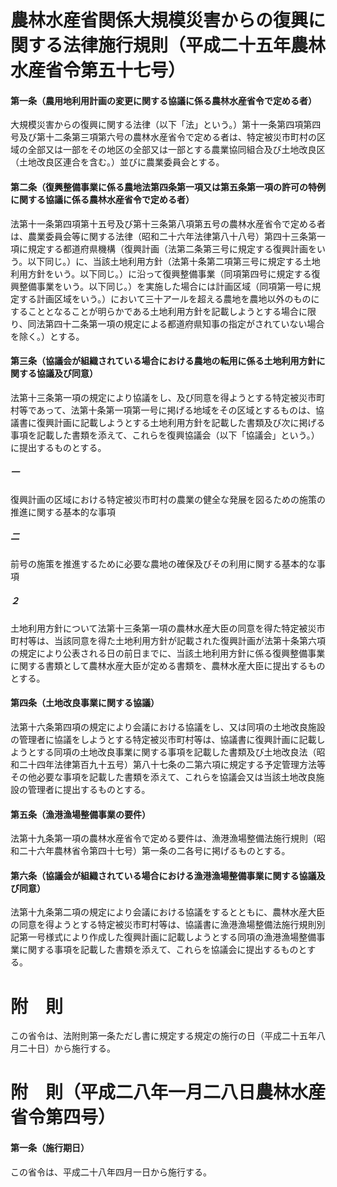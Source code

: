 # 農林水産省関係大規模災害からの復興に関する法律施行規則（平成二十五年農林水産省令第五十七号）
#### 第一条（農用地利用計画の変更に関する協議に係る農林水産省令で定める者）
大規模災害からの復興に関する法律（以下「法」という。）第十一条第四項第四号及び第十二条第三項第六号の農林水産省令で定める者は、特定被災市町村の区域の全部又は一部をその地区の全部又は一部とする農業協同組合及び土地改良区（土地改良区連合を含む。）並びに農業委員会とする。
#### 第二条（復興整備事業に係る農地法第四条第一項又は第五条第一項の許可の特例に関する協議に係る農林水産省令で定める者）
法第十一条第四項第十五号及び第十三条第八項第五号の農林水産省令で定める者は、農業委員会等に関する法律（昭和二十六年法律第八十八号）第四十三条第一項に規定する都道府県機構（復興計画（法第二条第三号に規定する復興計画をいう。以下同じ。）に、当該土地利用方針（法第十条第二項第三号に規定する土地利用方針をいう。以下同じ。）に沿って復興整備事業（同項第四号に規定する復興整備事業をいう。以下同じ。）を実施した場合には計画区域（同項第一号に規定する計画区域をいう。）において三十アールを超える農地を農地以外のものにすることとなることが明らかである土地利用方針を記載しようとする場合に限り、同法第四十二条第一項の規定による都道府県知事の指定がされていない場合を除く。）とする。
#### 第三条（協議会が組織されている場合における農地の転用に係る土地利用方針に関する協議及び同意）
法第十三条第一項の規定により協議をし、及び同意を得ようとする特定被災市町村等であって、法第十条第一項第一号に掲げる地域をその区域とするものは、協議書に復興計画に記載しようとする土地利用方針を記載した書類及び次に掲げる事項を記載した書類を添えて、これらを復興協議会（以下「協議会」という。）に提出するものとする。
##### 一
復興計画の区域における特定被災市町村の農業の健全な発展を図るための施策の推進に関する基本的な事項
##### 二
前号の施策を推進するために必要な農地の確保及びその利用に関する基本的な事項
##### ２
土地利用方針について法第十三条第一項の農林水産大臣の同意を得た特定被災市町村等は、当該同意を得た土地利用方針が記載された復興計画が法第十条第六項の規定により公表される日の前日までに、当該土地利用方針に係る復興整備事業に関する書類として農林水産大臣が定める書類を、農林水産大臣に提出するものとする。
#### 第四条（土地改良事業に関する協議）
法第十六条第四項の規定により会議における協議をし、又は同項の土地改良施設の管理者に協議をしようとする特定被災市町村等は、協議書に復興計画に記載しようとする同項の土地改良事業に関する事項を記載した書類及び土地改良法（昭和二十四年法律第百九十五号）第八十七条の二第六項に規定する予定管理方法等その他必要な事項を記載した書類を添えて、これらを協議会又は当該土地改良施設の管理者に提出するものとする。
#### 第五条（漁港漁場整備事業の要件）
法第十九条第一項の農林水産省令で定める要件は、漁港漁場整備法施行規則（昭和二十六年農林省令第四十七号）第一条の二各号に掲げるものとする。
#### 第六条（協議会が組織されている場合における漁港漁場整備事業に関する協議及び同意）
法第十九条第二項の規定により会議における協議をするとともに、農林水産大臣の同意を得ようとする特定被災市町村等は、協議書に漁港漁場整備法施行規則別記第一号様式により作成した復興計画に記載しようとする同項の漁港漁場整備事業に関する事項を記載した書類を添えて、これらを協議会に提出するものとする。
# 附　則
この省令は、法附則第一条ただし書に規定する規定の施行の日（平成二十五年八月二十日）から施行する。
# 附　則（平成二八年一月二八日農林水産省令第四号）
#### 第一条（施行期日）
この省令は、平成二十八年四月一日から施行する。
